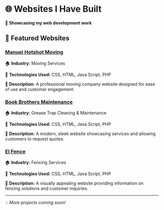 # 🌐 Websites I Have Built  

🚀 **Showcasing my web development work**  

## 📌 Featured Websites  

### [Manuel Hotshot Moving](https://manuelhotshotmoving.ca)  
🏠 **Industry:** Moving Services  

🔧 **Technologies Used:** CSS, HTML, Java Script, PHP 

📖 **Description:** A professional moving company website designed for ease of use and customer engagement.  

### [Book Brothers Maintenance](https://bookbrothersmaintenance.com)  
🏠 **Industry:** Grease Trap Cleaning & Maintenance  

🔧 **Technologies Used:** CSS, HTML, Java Script, PHP

📖 **Description:** A modern, sleek website showcasing services and allowing customers to request quotes.  

### [El Fence](https://elfence.ca)  
🏠 **Industry:** Fencing Services  

🔧 **Technologies Used:** CSS, HTML, Java Script, PHP 

📖 **Description:** A visually appealing website providing information on fencing solutions and customer inquiries.  

---

💡 *More projects coming soon!*  

